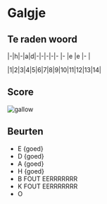 # Galgje

## Te raden woord

|-|h|-|a|d|-|-|-|-|- |- |e |e |- |

|1|2|3|4|5|6|7|8|9|10|11|12|13|14|

## Score
![gallow](./images/2.png)

## Beurten
* E {goed}
* D {goed}
* A {goed}
* H {goed}
* B FOUT EERRRRRRR
* K FOUT EERRRRRRR
* O